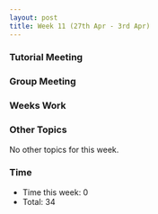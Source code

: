 ```yaml
---
layout: post
title: Week 11 (27th Apr - 3rd Apr)
---
```


### Tutorial Meeting

### Group Meeting

### Weeks Work

### Other Topics
No other topics for this week.

### Time
* Time this week: 0
* Total: 34
